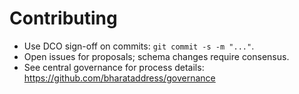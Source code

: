 # Contributing

- Use DCO sign-off on commits: `git commit -s -m "..."`.
- Open issues for proposals; schema changes require consensus.
- See central governance for process details: https://github.com/bharataddress/governance
